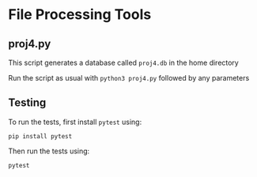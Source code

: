 # File Processing Tools

## proj4.py
This script generates a database called `proj4.db` in the home directory

Run the script as usual with `python3 proj4.py` followed by any parameters


## Testing

To run the tests, first install `pytest` using:

```
pip install pytest
```

Then run the tests using:

```
pytest
```
